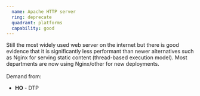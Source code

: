 ```yaml
---
  name: Apache HTTP server
  ring: deprecate
  quadrant: platforms
  capability: good
---
```

Still the most widely used web server on the internet but there is good evidence that it is significantly less performant than newer alternatives such as Nginx for serving static content (thread-based execution model). Most departments are now using Nginx/other for new deployments.
<br/><br/>Demand from: <ul><li><strong>HO</strong> - DTP</li></ul>
